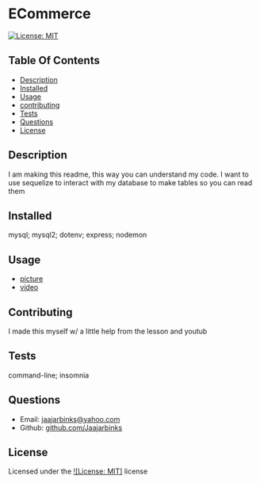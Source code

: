 # ECommerce

[![License: MIT](https://img.shields.io/badge/License-MIT-yellow.svg)](https://opensource.org/licenses/MIT)

## Table Of Contents

* [Description](#Description)
* [Installed](#Installed)
* [Usage](#Usage)
* [contributing](#Contributing)
* [Tests](#Tests)
* [Questions](#Questions)
* [License](#License)
    
## Description

I am making this readme, this way you can understand my code. I want to use sequelize to interact with my database to make tables so you can read them

## Installed

mysql; mysql2; dotenv; express; nodemon
    
## Usage

* [picture]()
* [video]()
    
## Contributing

I made this myself w/ a little help from the lesson and youtub

## Tests

command-line; insomnia

## Questions

* Email: [jaajarbinks@yahoo.com](example@example.com)
* Github: [github.com/Jaajarbinks](https://github.com/username)
     
## License

Licensed under the [![License: MIT]](https://opensource.org/licenses/MIT) license
    

